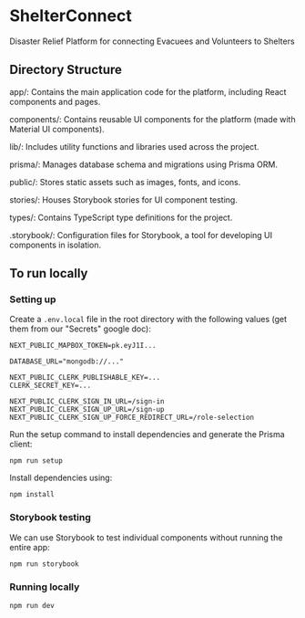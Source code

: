 # ShelterConnect

Disaster Relief Platform for connecting Evacuees and Volunteers to Shelters

## Directory Structure
app/: Contains the main application code for the platform, including React components and pages.

components/: Contains reusable UI components for the platform (made with Material UI components).

lib/: Includes utility functions and libraries used across the project.

prisma/: Manages database schema and migrations using Prisma ORM.

public/: Stores static assets such as images, fonts, and icons.

stories/: Houses Storybook stories for UI component testing.

types/: Contains TypeScript type definitions for the project.

.storybook/: Configuration files for Storybook, a tool for developing UI components in isolation.


## To run locally

### Setting up

Create a `.env.local` file in the root directory with the following values (get them from our "Secrets" google doc):

```
NEXT_PUBLIC_MAPBOX_TOKEN=pk.eyJ1I...

DATABASE_URL="mongodb://..."

NEXT_PUBLIC_CLERK_PUBLISHABLE_KEY=...
CLERK_SECRET_KEY=...

NEXT_PUBLIC_CLERK_SIGN_IN_URL=/sign-in
NEXT_PUBLIC_CLERK_SIGN_UP_URL=/sign-up
NEXT_PUBLIC_CLERK_SIGN_UP_FORCE_REDIRECT_URL=/role-selection
```

Run the setup command to install dependencies and generate the Prisma client:

```
npm run setup
```

Install dependencies using:

```
npm install
```

### Storybook testing

We can use Storybook to test individual components without running the entire app:

```
npm run storybook
```

### Running locally

```
npm run dev
```

